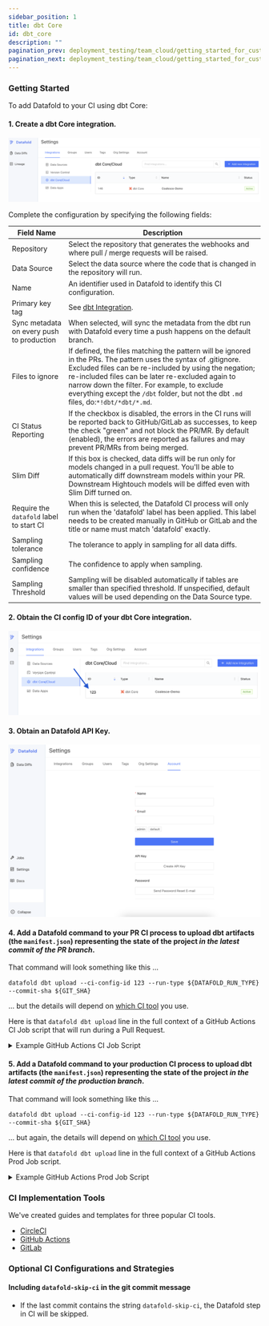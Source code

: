 ```yaml
---
sidebar_position: 1
title: dbt Core
id: dbt_core
description: ""
pagination_prev: deployment_testing/team_cloud/getting_started_for_customers/source_control
pagination_next: deployment_testing/team_cloud/getting_started_for_customers/data_apps
---
```


### Getting Started

To add Datafold to your CI using dbt Core:

#### 1. Create a dbt Core integration.
![](../../../../../static/img/dbt_core_integration.png)

Complete the configuration by specifying the following fields:

| Field Name      | Description |
| ----------- | ----------- |
| Repository | Select the repository that generates the webhooks and where pull / merge requests will be raised. |
| Data Source | Select the data source where the code that is changed in the repository will run.|
| Name | An identifier used in Datafold to identify this CI configuration. |
| Primary key tag | See [dbt Integration](/guides/dbt_advanced_configs#tag-primary-keys). |
| Sync metadata on every push to production | When selected, will sync the metadata from the dbt run with Datafold every time a push happens on the default branch.|
| Files to ignore | If defined, the files matching the pattern will be ignored in the PRs. The pattern uses the syntax of .gitignore. Excluded files can be re-included by using the negation; re-included files can be later re-excluded again to narrow down the filter. For example, to exclude everything except the `/dbt` folder, but not the dbt `.md` files, do:`*!dbt/*dbt/*.md`. |
| CI Status Reporting | If the checkbox is disabled, the errors in the CI runs will be reported back to GitHub/GitLab as successes, to keep the check "green" and not block the PR/MR. By default (enabled), the errors are reported as failures and may prevent PR/MRs from being merged. |
| Slim Diff | If this box is checked, data diffs will be run only for models changed in a pull request. You'll be able to automatically diff downstream models within your PR. Downstream Hightouch models will be diffed even with Slim Diff turned on. |
| Require the `datafold` label to start CI | When this is selected, the Datafold CI process will only run when the 'datafold' label has been applied. This label needs to be created manually in GitHub or GitLab and the title or name must match 'datafold' exactly. |
| Sampling tolerance | The tolerance to apply in sampling for all data diffs. |
| Sampling confidence | The confidence to apply when sampling. |
| Sampling Threshold | Sampling will be disabled automatically if tables are smaller than specified threshold. If unspecified, default values will be used depending on the Data Source type. |

#### 2. Obtain the CI config ID of your dbt Core integration.
![](../../../../../static/img/dbt_core_ci_config_id.png)

#### 3. Obtain an Datafold API Key.
![](../../../../../static/img/api_key.png)

#### 4. Add a Datafold command to your PR CI process to upload dbt artifacts (the `manifest.json`) representing the state of the project _in the latest commit of the PR branch_.

That command will look something like this ...

```
datafold dbt upload --ci-config-id 123 --run-type ${DATAFOLD_RUN_TYPE} --commit-sha ${GIT_SHA}
```

... but the details will depend on [which CI tool](#ci-implementation-tools) you use.

Here is that `datafold dbt upload` line in the full context of a GitHub Actions CI Job script that will run during a Pull Request.

<details>
  <summary>Example GitHub Actions CI Job Script</summary>

```yaml
name: dbt staging

# Run this job when a commit is pushed to any branch except main/master
on:
  pull_request:
  push:
    branches:
      - '!main' # or '!master'

jobs:
  run:
    # This is the docker image used for the CI container
    runs-on: ubuntu-20.04

    steps:
        # Pull code from the Github repo into the container
      - name: checkout
        uses: actions/checkout@v2

        # Install Python 3.9 (required to run dbt)
      - uses: actions/setup-python@v2
        with:
          python-version: '3.9'

        # Install Python packages defined in requirements.txt (dbt and dependencies)
      - name: install requirements
        run: pip install -q -r requirements.txt

        # Install dbt packages defined in packages.yml
      - name: dbt deps
        run: dbt deps

        # Retrieve the PR number and set it to the variable findPR
      - name: Find Current Pull Request
        uses: jwalton/gh-find-current-pr@v1.3.0
        id: findPR

        # Run and test all dbt models
      - name: dbt build
        run: dbt build --profiles-dir ./
        env:
          # Secrets are pulled from the Github Actions secrets setting
          # See: https://docs.github.com/en/actions/security-guides/encrypted-secrets
          # The findPR variable from the previous step is used to create a schema for the current PR 
          SNOWFLAKE_ACCOUNT: ${{ secrets.SNOWFLAKE_ACCOUNT }}
          SNOWFLAKE_USER: ${{ secrets.SNOWFLAKE_USER }}
          SNOWFLAKE_PASSWORD: ${{ secrets.SNOWFLAKE_PASSWORD }}
          SNOWFLAKE_ROLE: ${{ secrets.SNOWFLAKE_ROLE }}
          SNOWFLAKE_SCHEMA: "${{ format('{0}_{1}', 'PR_NUM', steps.findPr.outputs.pr) }}"

      - name: submit artifacts to datafold
        run: |
          set -ex
          datafold dbt upload --ci-config-id <datafold_ci_config_id> --run-type ${DATAFOLD_RUN_TYPE} --commit-sha ${GIT_SHA}
        # The <datafold_ci_config_id> value can be obtained from the Datafold application: Settings > Integrations > dbt Core/Cloud > the ID column
        env:
          DATAFOLD_APIKEY: ${{ secrets.DATAFOLD_APIKEY }}
          DATAFOLD_RUN_TYPE: "${{ 'pull_request' }}"
          GIT_SHA: "${{ github.event.pull_request.head.sha }}"
```

</details>

#### 5. Add a Datafold command to your production CI process to upload dbt artifacts (the `manifest.json`) representing the state of the project _in the latest commit of the production branch_.

That command will look something like this ...

```
datafold dbt upload --ci-config-id 123 --run-type ${DATAFOLD_RUN_TYPE} --commit-sha ${GIT_SHA}
```

... but again, the details will depend on [which CI tool](#ci-implementation-tools) you use.

Here is that `datafold dbt upload` line in the full context of a GitHub Actions Prod Job script.

<details>
  <summary>Example GitHub Actions Prod Job Script</summary>
 

```yaml
name: dbt prod

on:
  push: # Run the job on push to the main branch
    branches:
      - main # or master
  schedule: # Run the job daily at 2AM
    - cron: '0 2 * * *'

jobs:
  run:
    # This is the docker image used for the CI container
    runs-on: ubuntu-20.04

    steps:
        # Pull code from your Github repo into the container
      - name: checkout
        uses: actions/checkout@v2

        # Install Python 3.9 (required to run dbt)
      - uses: actions/setup-python@v2
        with:
          python-version: '3.9'

        # Install Python packages defined in requirements.txt (dbt and dependencies)
      - name: install requirements
        run: pip install -q -r requirements.txt

        # Install dbt packages defined in packages.yml
      - name: dbt deps
        run: dbt deps

        # Run and test dbt models
      - name: dbt build
        run: dbt build --full-refresh --profiles-dir ./
        env:
          # Secrets are pulled from the Github Actions secrets setting
          # See: https://docs.github.com/en/actions/security-guides/encrypted-secrets
          SNOWFLAKE_ACCOUNT: ${{ secrets.SNOWFLAKE_ACCOUNT }}
          SNOWFLAKE_USER: ${{ secrets.SNOWFLAKE_USER }}
          SNOWFLAKE_PASSWORD: ${{ secrets.SNOWFLAKE_PASSWORD }}
          SNOWFLAKE_ROLE: ${{ secrets.SNOWFLAKE_ROLE }}
          SNOWFLAKE_SCHEMA: "${{ '<YOUR_PROD_SCHEMA>' }}" # Replace `<YOUR_PROD_SCHEMA>` with the name of your production schema.

        # Use the Datafold sdk to create a diff and write results to the PR.
      - name: submit artifacts to datafold
        run: |
          set -ex
          datafold dbt upload --ci-config-id <datafold_ci_config_id> --run-type ${DATAFOLD_RUN_TYPE} --commit-sha ${GIT_SHA}
        # The <datafold_ci_config_id> value can be obtained from the Datafold application: Settings > Integrations > dbt Core/Cloud > the ID column
        env:
          DATAFOLD_APIKEY: ${{ secrets.DATAFOLD_APIKEY }}
          DATAFOLD_RUN_TYPE: "${{ 'production' }}"
          GIT_SHA: "${{ github.ref == 'refs/heads/master' && github.sha }}" # or refs/heads/main
```



</details>

### CI Implementation Tools

We've created guides and templates for three popular CI tools.

- [CircleCI](./dbt_core/circleci)
- [GitHub Actions](./dbt_core/github_actions)
- [GitLab](./dbt_core/gitlab_ci)

### Optional CI Configurations and Strategies

#### Including `datafold-skip-ci` in the git commit message

* If the last commit contains the string `datafold-skip-ci`, the Datafold step in CI will be skipped.